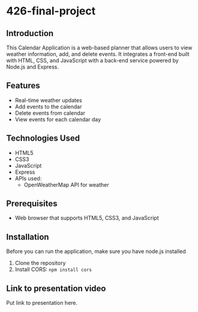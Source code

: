 # 426-final-project

## Introduction
This Calendar Application is a web-based planner that allows users to view weather information, add, and delete events. It integrates a front-end built with HTML, CSS, and JavaScript with a back-end service powered by Node.js and Express.

## Features
- Real-time weather updates
- Add events to the calendar
- Delete events from calendar
- View events for each calendar day

## Technologies Used
- HTML5
- CSS3
- JavaScript
- Express
- APIs used:
  - OpenWeatherMap API for weather

## Prerequisites
- Web browser that supports HTML5, CSS3, and JavaScript

## Installation
Before you can run the application, make sure you have node.js installed

1. Clone the repository
2. Install CORS: `npm install cors`

## Link to presentation video
Put link to presentation here.
